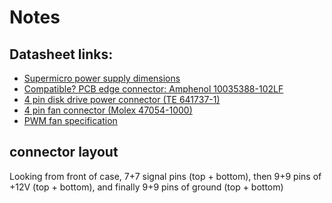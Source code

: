 # Notes

## Datasheet links:
  - [Supermicro power supply dimensions](
    https://store.supermicro.com/media/wysiwyg/productspecs/PWS-1K66P-1R/PWS-1k66P-1R_quick_spec.pdf)
  - [Compatible? PCB edge connector: Amphenol 10035388-102LF](
    https://www.mouser.com/datasheet/2/18/10035388-1360968.pdf)
  - [4 pin disk drive power connector (TE 641737-1)](
    https://www.mouser.com/datasheet/2/418/NG_CS_82181_SOFTSHELL_STANDARD_DENSITY_0508-1262029.pdf)
  - [4 pin fan connector (Molex 47054-1000)](
    https://www.mouser.com/datasheet/2/276/0470531000_PCB_HEADERS-146351.pdf)
  - [PWM fan specification](
    http://handsontec.com/pdf_files/4_Wire_PWM_Spec.pdf)

## connector layout
Looking from front of case, 7+7 signal pins (top + bottom), then 9+9 pins
of +12V (top + bottom), and finally 9+9 pins of ground (top + bottom)
